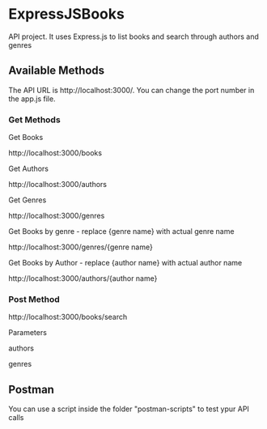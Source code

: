 # ExpressJSBooks
API project. It uses Express.js to list books and search through authors and genres

## Available Methods

The API URL is http://localhost:3000/. You can change the port number in the app.js file.

### Get Methods

Get Books

http://localhost:3000/books

Get Authors

http://localhost:3000/authors

Get Genres

http://localhost:3000/genres

Get Books by genre - replace {genre name} with actual genre name

http://localhost:3000/genres/{genre name}

Get Books by Author - replace {author name} with actual author name

http://localhost:3000/authors/{author name}


### Post Method

http://localhost:3000/books/search

Parameters

authors

genres

## Postman

You can use a script inside the folder "postman-scripts" to test ypur API calls
